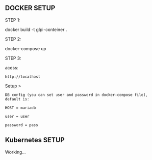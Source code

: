 ## DOCKER SETUP

STEP 1:

docker build -t glpi-conteiner .

STEP 2:

docker-compose up

STEP 3:

acess:

    http://localhost

Setup >

    DB config (you can set user and password in docker-compose file), default is:

    HOST = mariadb

    user = user

    password = pass


## Kubernetes SETUP

Working...